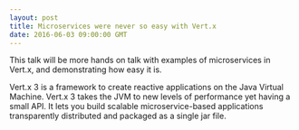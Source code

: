 ```yaml
---
layout: post
title: Microservices were never so easy with Vert.x
date: 2016-06-03 09:00:00 GMT
---
```


This talk will be more hands on talk with examples of microservices in Vert.x, and demonstrating how easy it is.

Vert.x 3 is a framework to create reactive applications on the Java Virtual Machine. Vert.x 3 takes the JVM to new levels of performance yet having a small API. It lets you build scalable microservice-based applications transparently distributed and packaged as a single jar file.

<amp-youtube data-videoid="ydN6rtOVpuA" layout="responsive" width="480" height="270"></amp-youtube>
